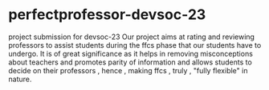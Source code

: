 # perfectprofessor-devsoc-23
project submission for devsoc-23
Our project aims at rating and reviewing professors to assist students during the ffcs phase that our students have to undergo. It is of great significance as it helps in removing misconceptions about teachers and promotes parity of information and allows students to decide on their professors , hence , making ffcs , truly , "fully flexible" in nature.
